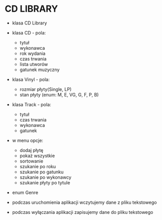# CD LIBRARY

* klasa CD Library

* klasa CD - pola:
    * tytuł
    * wykonawca
    * rok wydania
    * czas trwania
    * lista utworów
    * gatunek muzyczny
    
* klasa Vinyl - pola:
    * rozmiar płyty(Single, LP)
    * stan płyty (enum: M, E, VG, G, F, P, B)
    
* klasa Track - pola:
    * tytuł
    * czas trwania
    * wykonawca
    * gatunek

* w menu opcje:
    * dodaj płytę
    * pokaż wszystkie
    * sortowanie
    * szukanie po roku
    * szukanie po gatunku
    * szukanie po wykonawcy
    * szukanie płyty po tytule
    
* enum Genre

* podczas uruchomienia aplikacji wczytujemy dane z pliku tekstowego
* podczas wyłączania aplikacji zapisujemy dane do pliku tekstowego